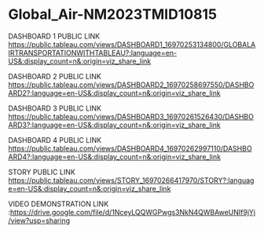 # Global_Air-NM2023TMID10815


DASHBOARD 1 PUBLIC LINK https://public.tableau.com/views/DASHBOARD1_16970253134800/GLOBALAIRTRANSPORTATIONWITHTABLEAU?:language=en-US&:display_count=n&:origin=viz_share_link


DASHBOARD 2 PUBLIC LINK https://public.tableau.com/views/DASHBOARD2_16970258697550/DASHBOARD2?:language=en-US&:display_count=n&:origin=viz_share_link

 
DASHBOARD 3 PUBLIC LINK https://public.tableau.com/views/DASHBOARD3_16970261526430/DASHBOARD3?:language=en-US&:display_count=n&:origin=viz_share_link


DASHBOARD 4  PUBLIC LINK https://public.tableau.com/views/DASHBOARD4_16970262997110/DASHBOARD4?:language=en-US&:display_count=n&:origin=viz_share_link


STORY    PUBLIC LINK https://public.tableau.com/views/STORY_16970266417970/STORY?:language=en-US&:display_count=n&:origin=viz_share_link


VIDEO DEMONSTRATION LINK :https://drive.google.com/file/d/1NceyLQQWGPwgs3NkN4QWBAweUNIf9jYj/view?usp=sharing
